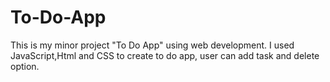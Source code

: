 # To-Do-App
This is my minor project "To Do App" using web development.
I used JavaScript,Html and CSS to create to do app, user can add task and delete option.

